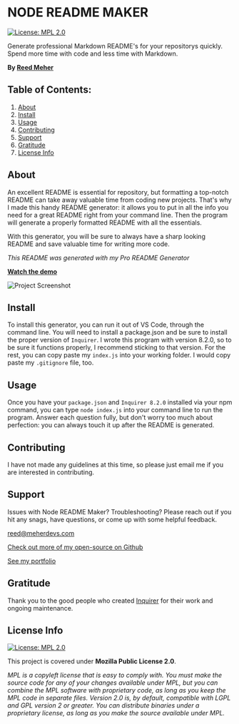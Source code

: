 # NODE README MAKER

[![License: MPL 2.0](https://img.shields.io/badge/License-MPL_2.0-brightgreen.svg)](https://opensource.org/licenses/MPL-2.0)

Generate professional Markdown README's for your repositorys quickly. Spend more time with code and less time with Markdown.

**By [Reed Meher](https://www.meherdevs.com)**

## Table of Contents:

1. [About](#about)
2. [Install](#install)
3. [Usage](#usage)
4. [Contributing](#contributing)
5. [Support](#support)
6. [Gratitude](#gratitude)
7. [License Info](#license-info)

## About

An excellent README is essential for repository, but formatting a top-notch README can take away valuable time from coding new projects.  That's why I made this handy README generator: it allows you to put in all the info you need for a great README right from your command line. Then the program will generate a properly formatted README with all the essentials.  

With this generator, you will be sure to always have a sharp looking README and save valuable time for writing more code. 

*This README was generated with my Pro README Generator*

**[Watch the demo](https://youtu.be/h-yPOWgpN_w)**

![Project Screenshot](https://user-images.githubusercontent.com/107374664/188484514-3bf53e82-82cf-406e-922b-66233909bb93.png)

    
## Install

To install this generator, you can run it out of VS Code, through the command line.  You will need to install a package.json and be sure to install the proper version of `Inquirer`. I wrote this program with version 8.2.0, so to be sure it functions properly, I recommend sticking to that version.  For the rest, you can copy paste my `index.js` into your working folder. I would copy paste my `.gitignore` file, too.  

## Usage

Once you have your `package.json` and `Inquirer 8.2.0` installed via your npm command, you can type `node index.js` into your command line to run the program. Answer each question fully, but don't worry too much about perfection: you can always touch it up after the README is generated. 

## Contributing

I have not made any guidelines at this time, so please just email me if you are interested in contributing.


## Support

Issues with Node README Maker? Troubleshooting? Please reach out if you hit any snags, have questions, or come up with some helpful feedback.  

<reed@meherdevs.com> 

[Check out more of my open-source on Github](https://github.com/Archonology)

[See my portfolio](https://www.meherdevs.com)

## Gratitude

Thank you to the good people who created [Inquirer](https://github.com/SBoudrias/Inquirer.js) for their work and ongoing maintenance.  
    
## License Info

[![License: MPL 2.0](https://img.shields.io/badge/License-MPL_2.0-brightgreen.svg)](https://opensource.org/licenses/MPL-2.0)

This project is covered under **Mozilla Public License 2.0**.

*MPL is a copyleft license that is easy to comply with. You must make the source code for any of your changes available under MPL, but you can combine the MPL software with proprietary code, as long as you keep the MPL code in separate files. Version 2.0 is, by default, compatible with LGPL and GPL version 2 or greater. You can distribute binaries under a proprietary license, as long as you make the source available under MPL.* 

